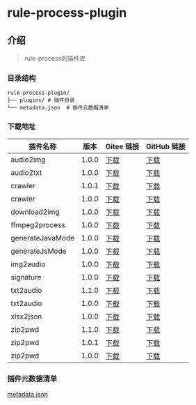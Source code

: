 # rule-process-plugin

## 介绍
> rule-process的插件库

### 目录结构
```
rule-process-plugin/
├── plugins/ # 插件目录
└── metadata.json  # 插件元数据清单
```
### 下载地址
<!-- PLUGIN_LIST_START -->
| 插件名称 | 版本 | Gitee 链接 | GitHub 链接 |
|----------|------|------------|-------------|
| audio2img | 1.0.0 | [下载](https://gitee.com/Geoffwo/rule-process-plugin/raw/master/plugins/audio2img/1.0.0.js) | [下载](https://raw.githubusercontent.com/Geoffwo/rule-process-plugin/master/plugins/audio2img/1.0.0.js) |
| audio2txt | 1.0.0 | [下载](https://gitee.com/Geoffwo/rule-process-plugin/raw/master/plugins/audio2txt/1.0.0.js) | [下载](https://raw.githubusercontent.com/Geoffwo/rule-process-plugin/master/plugins/audio2txt/1.0.0.js) |
| crawler | 1.0.1 | [下载](https://gitee.com/Geoffwo/rule-process-plugin/raw/master/plugins/crawler/1.0.1.js) | [下载](https://raw.githubusercontent.com/Geoffwo/rule-process-plugin/master/plugins/crawler/1.0.1.js) |
| crawler | 1.0.0 | [下载](https://gitee.com/Geoffwo/rule-process-plugin/raw/master/plugins/crawler/1.0.0.js) | [下载](https://raw.githubusercontent.com/Geoffwo/rule-process-plugin/master/plugins/crawler/1.0.0.js) |
| download2img | 1.0.0 | [下载](https://gitee.com/Geoffwo/rule-process-plugin/raw/master/plugins/download2img/1.0.0.js) | [下载](https://raw.githubusercontent.com/Geoffwo/rule-process-plugin/master/plugins/download2img/1.0.0.js) |
| ffmpeg2process | 1.0.0 | [下载](https://gitee.com/Geoffwo/rule-process-plugin/raw/master/plugins/ffmpeg2process/1.0.0.js) | [下载](https://raw.githubusercontent.com/Geoffwo/rule-process-plugin/master/plugins/ffmpeg2process/1.0.0.js) |
| generateJavaMode | 1.0.0 | [下载](https://gitee.com/Geoffwo/rule-process-plugin/raw/master/plugins/generateJavaMode/1.0.0.js) | [下载](https://raw.githubusercontent.com/Geoffwo/rule-process-plugin/master/plugins/generateJavaMode/1.0.0.js) |
| generateJsMode | 1.0.0 | [下载](https://gitee.com/Geoffwo/rule-process-plugin/raw/master/plugins/generateJsMode/1.0.0.js) | [下载](https://raw.githubusercontent.com/Geoffwo/rule-process-plugin/master/plugins/generateJsMode/1.0.0.js) |
| img2audio | 1.0.0 | [下载](https://gitee.com/Geoffwo/rule-process-plugin/raw/master/plugins/img2audio/1.0.0.js) | [下载](https://raw.githubusercontent.com/Geoffwo/rule-process-plugin/master/plugins/img2audio/1.0.0.js) |
| signature | 1.0.0 | [下载](https://gitee.com/Geoffwo/rule-process-plugin/raw/master/plugins/signature/1.0.0.js) | [下载](https://raw.githubusercontent.com/Geoffwo/rule-process-plugin/master/plugins/signature/1.0.0.js) |
| txt2audio | 1.1.0 | [下载](https://gitee.com/Geoffwo/rule-process-plugin/raw/master/plugins/txt2audio/1.1.0.js) | [下载](https://raw.githubusercontent.com/Geoffwo/rule-process-plugin/master/plugins/txt2audio/1.1.0.js) |
| txt2audio | 1.0.0 | [下载](https://gitee.com/Geoffwo/rule-process-plugin/raw/master/plugins/txt2audio/1.0.0.js) | [下载](https://raw.githubusercontent.com/Geoffwo/rule-process-plugin/master/plugins/txt2audio/1.0.0.js) |
| xlsx2json | 1.0.0 | [下载](https://gitee.com/Geoffwo/rule-process-plugin/raw/master/plugins/xlsx2json/1.0.0.js) | [下载](https://raw.githubusercontent.com/Geoffwo/rule-process-plugin/master/plugins/xlsx2json/1.0.0.js) |
| zip2pwd | 1.1.0 | [下载](https://gitee.com/Geoffwo/rule-process-plugin/raw/master/plugins/zip2pwd/1.1.0.js) | [下载](https://raw.githubusercontent.com/Geoffwo/rule-process-plugin/master/plugins/zip2pwd/1.1.0.js) |
| zip2pwd | 1.0.1 | [下载](https://gitee.com/Geoffwo/rule-process-plugin/raw/master/plugins/zip2pwd/1.0.1.js) | [下载](https://raw.githubusercontent.com/Geoffwo/rule-process-plugin/master/plugins/zip2pwd/1.0.1.js) |
| zip2pwd | 1.0.0 | [下载](https://gitee.com/Geoffwo/rule-process-plugin/raw/master/plugins/zip2pwd/1.0.0.js) | [下载](https://raw.githubusercontent.com/Geoffwo/rule-process-plugin/master/plugins/zip2pwd/1.0.0.js) |

<!-- PLUGIN_LIST_END -->

### 插件元数据清单
[metadata.json](metadata.json)